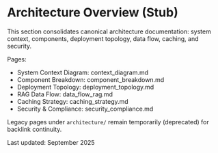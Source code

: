 # Architecture Overview (Stub)

This section consolidates canonical architecture documentation: system context, components, deployment topology, data flow, caching, and security.

Pages:

- System Context Diagram: context_diagram.md
- Component Breakdown: component_breakdown.md
- Deployment Topology: deployment_topology.md
- RAG Data Flow: data_flow_rag.md
- Caching Strategy: caching_strategy.md
- Security & Compliance: security_compliance.md

Legacy pages under `architecture/` remain temporarily (deprecated) for backlink continuity.

Last updated: September 2025

